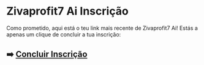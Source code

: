 # Zivaprofit7 Ai Inscrição

Como prometido, aqui está o teu link mais recente de Zivaprofit7 Ai! Estás a apenas um clique de concluir a tua inscrição:

## ➡️ [Concluir Inscrição](https://tinyurl.com/56u3nnnb)